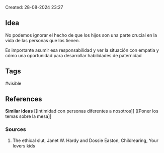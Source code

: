 Created: 28-08-2024 23:27

## <span class="pink"> **Idea** </span>
No podemos ignorar el hecho de que los hijos son una parte crucial en la vida de las personas que los tienen.

Es importante asumir esa responsabilidad y ver la situación con empatia y cómo una oportunidad para desarrollar habilidades de paternidad
## <span class="orange"> **Tags**</span>
<span class="tag"> #visible</span> 

## <span class="green"> **References**</span>
<span class="blue"> **Similar ideas** </span>
[[Intimidad con personas diferentes a nosotros]]
[[Poner los temas sobre la mesa]]
### <span class="purple"> **Sources**</span>
1. The ethical slut, Janet W. Hardy and Dossie Easton, Childrearing, Your lovers kids